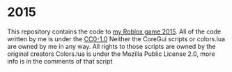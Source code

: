 # 2015

This repository contains the code to [my Roblox game 2015](https://www.roblox.com/games/16082674071/2015). 
All of the code written by me is under the [CC0-1.0](https://creativecommons.org/publicdomain/zero/1.0/)
Neither the CoreGui scripts or colors.lua are owned by me in any way. All rights to those scripts are owned by the original creators
Colors.lua is under the Mozilla Public License 2.0, more info is in the comments of that script